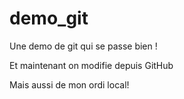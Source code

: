 # demo_git
Une demo de git qui se passe bien !

Et maintenant on modifie depuis GitHub

Mais aussi de mon ordi local!